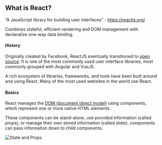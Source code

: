 ## What is React?

“A JavaScript library for building user interfaces” - https://reactjs.org/

Combines stateful, efficient rendering and DOM management with declarative one-way data binding.

#### History

Originally created by Facebook, ReactJS eventually transitioned to [open source](https://github.com/facebook/react). It is one of the most commonly used user interface libraries, most commonly grouped with Angular and VueJS.

A rich ecosystem of libraries, frameworks, and tools have been built around and using React. Many of the most used websites in the world use React.

#### Basics

React manages the [DOM (document object model)](https://developer.mozilla.org/en-US/docs/Web/API/Document_Object_Model) using components, which represent one or more native HTML elements. 

These components can be stand-alone, use provided information (called _props_), or manage their own stored information (called _state_). components can pass information down to child components.

![State and Props](/first-to-react/diagrams/stateandprops.png)

